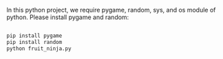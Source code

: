 In this python project, we require pygame, random, sys, and os module of python. Please install pygame and random:
```bash

pip install pygame
pip install random
python fruit_ninja.py
```